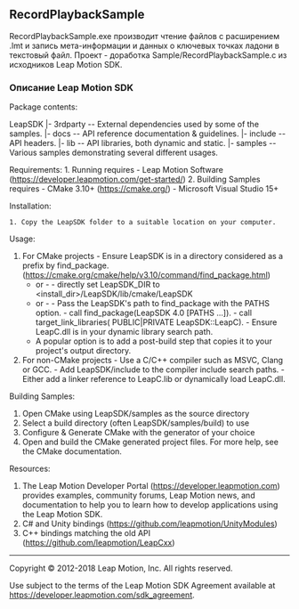 ## RecordPlaybackSample
RecordPlaybackSample.exe производит чтение файлов с расширением .lmt и запись мета-информации и данных о ключевых точках ладони в текстовый файл. 
Проект - доработка Sample/RecordPlaybackSample.c из исходников Leap Motion SDK.


### Описание Leap Motion SDK

Package contents:

  LeapSDK
    |- 3rdparty      -- External dependencies used by some of the samples.
    |- docs          -- API reference documentation & guidelines.
    |- include       -- API headers.
    |- lib           -- API libraries, both dynamic and static.
    |- samples       -- Various samples demonstrating several different usages.

Requirements:
    1. Running requires
      - Leap Motion Software (https://developer.leapmotion.com/get-started/)
    2. Building Samples requires
      - CMake 3.10+ (https://cmake.org/)
      - Microsoft Visual Studio 15+

Installation:

    1. Copy the LeapSDK folder to a suitable location on your computer.

Usage:
  1. For CMake projects
    - Ensure LeapSDK is in a directory considered as a prefix by find_package.
        (https://cmake.org/cmake/help/v3.10/command/find_package.html)
      - or -
    - directly set LeapSDK_DIR to <install_dir>/LeapSDK/lib/cmake/LeapSDK
      - or -
    - Pass the LeapSDK's path to find_package with the PATHS option.
    - call find_package(LeapSDK 4.0 [PATHS ...]).
    - call target_link_libraries(<your project> PUBLIC|PRIVATE LeapSDK::LeapC).
    - Ensure LeapC.dll is in your dynamic library search path.
      - A popular option is to add a post-build step that copies it to your
        project's output directory.
  2. For non-CMake projects
    - Use a C/C++ compiler such as MSVC, Clang or GCC.
    - Add LeapSDK/include to the compiler include search paths.
    - Either add a linker reference to LeapC.lib or dynamically
      load LeapC.dll.

Building Samples:
  1. Open CMake using LeapSDK/samples as the source directory
  2. Select a build directory (often LeapSDK/samples/build) to use
  3. Configure & Generate CMake with the generator of your choice
  4. Open and build the CMake generated project files. For more help, see
    the CMake documentation.

Resources:

  1. The Leap Motion Developer Portal (https://developer.leapmotion.com)
     provides examples, community forums, Leap Motion news, and documentation
     to help you to learn how to develop applications using the Leap Motion
     SDK.
  2. C# and Unity bindings (https://github.com/leapmotion/UnityModules)
  3. C++ bindings matching the old API (https://github.com/leapmotion/LeapCxx)

--------------------------------------------------------------------------------
Copyright © 2012-2018 Leap Motion, Inc. All rights reserved.

Use subject to the terms of the Leap Motion SDK Agreement available at
https://developer.leapmotion.com/sdk_agreement.
